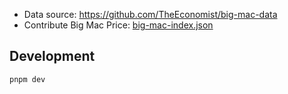 - Data source: https://github.com/TheEconomist/big-mac-data
- Contribute Big Mac Price: [big-mac-index.json](https://github.com/Sanster/big-mac-price/blob/main/public/big-mac-index.json)

## Development

```bash
pnpm dev
```
